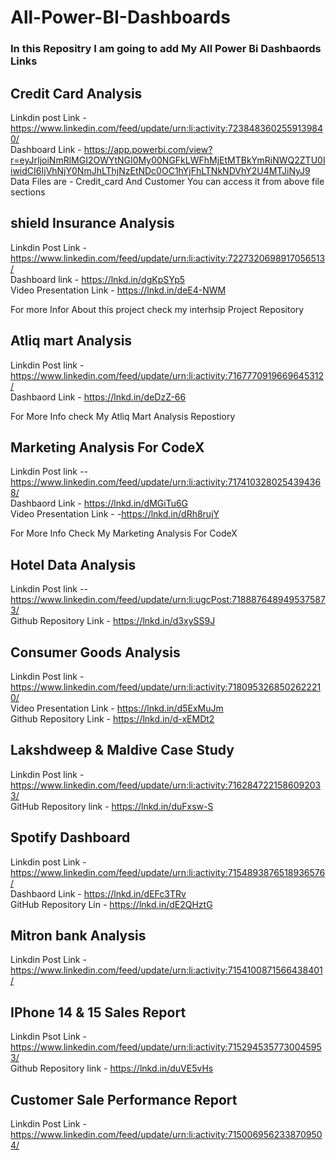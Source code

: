 # All-Power-BI-Dashboards

### In this Repositry I am going to add My All Power Bi Dashbaords Links

## Credit Card Analysis </br>
Linkdin post Link - https://www.linkedin.com/feed/update/urn:li:activity:7238483602559139840/ </br>
Dashboard Link - https://app.powerbi.com/view?r=eyJrIjoiNmRlMGI2OWYtNGI0My00NGFkLWFhMjEtMTBkYmRiNWQ2ZTU0IiwidCI6IjVhNjY0NmJhLThjNzEtNDc0OC1hYjFhLTNkNDVhY2U4MTJiNyJ9   </br>
Data Files are - Credit_card And Customer You can access it from above file sections 

## shield Insurance Analysis </br>
Linkdin Post Link - https://www.linkedin.com/feed/update/urn:li:activity:7227320698917056513/ </br>
Dashboard link -  https://lnkd.in/dgKpSYp5 </br>
Video Presentation Link -  https://lnkd.in/deE4-NWM <br>

For more Infor About this project check my interhsip Project Repository</br>

## Atliq mart Analysis </br>
Linkdin Post link - https://www.linkedin.com/feed/update/urn:li:activity:7167770919669645312/ </br>
Dashbaord Link - https://lnkd.in/deDzZ-66  </br>

For More Info check My Atliq Mart Analysis Repostiory </br>

## Marketing Analysis For CodeX </br>
Linkdin Post link -- https://www.linkedin.com/feed/update/urn:li:activity:7174103280254394368/ </br>
Dashbaord Link - https://lnkd.in/dMGiTu6G </br>
Video Presentation Link - -https://lnkd.in/dRh8rujY </br>

For More Info Check My Marketing Analysis For CodeX </br>


## Hotel Data Analysis </br>
Linkdin Post link  -- https://www.linkedin.com/feed/update/urn:li:ugcPost:7188876489495375873/ </br>
Github Repository Link -  https://lnkd.in/d3xySS9J </br>


## Consumer Goods Analysis </br>
Linkdin Post link - https://www.linkedin.com/feed/update/urn:li:activity:7180953268502622210/ </br>
Video Presentation Link -  https://lnkd.in/d5ExMuJm </br>
Github Repository Link - https://lnkd.in/d-xEMDt2 </br>

## Lakshdweep & Maldive Case Study </br>
Linkdin Post link - https://www.linkedin.com/feed/update/urn:li:activity:7162847221586092033/ </br>
GitHub Repository link - https://lnkd.in/duFxsw-S </br>


## Spotify Dashboard </br>
Linkdin post Link - https://www.linkedin.com/feed/update/urn:li:activity:7154893876518936576/ </br>
Dashbaord Link - https://lnkd.in/dEFc3TRv </br>
GitHub Repository Lin -  https://lnkd.in/dE2QHztG </br>


## Mitron bank Analysis </br>
Linkdin Post Link - https://www.linkedin.com/feed/update/urn:li:activity:7154100871566438401/ </br>

## IPhone 14 & 15 Sales Report </br>

Linkdin Psot Link - https://www.linkedin.com/feed/update/urn:li:activity:7152945357730045953/ </br>
Github Repository link - https://lnkd.in/duVE5vHs </br>


## Customer Sale Performance Report </br>
Linkdin Post Link - https://www.linkedin.com/feed/update/urn:li:activity:7150069562338709504/ </br>




